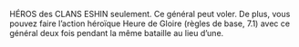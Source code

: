 HÉROS des CLANS ESHIN seulement. Ce général
peut voler. De plus, vous pouvez faire l’action
héroïque Heure de Gloire (règles de base, 7.1)
avec ce général deux fois pendant la même
bataille au lieu d’une.
